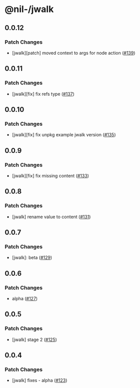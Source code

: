 # @nil-/jwalk

## 0.0.12

### Patch Changes

-   [jwalk][patch] moved context to args for node action ([#139](https://github.com/njaldea/mono/pull/139))

## 0.0.11

### Patch Changes

-   [jwalk][fix] fix refs type ([#137](https://github.com/njaldea/mono/pull/137))

## 0.0.10

### Patch Changes

-   [jwalk][fix] fix unpkg example jwalk version ([#135](https://github.com/njaldea/mono/pull/135))

## 0.0.9

### Patch Changes

-   [jwalk][fix] fix missing content ([#133](https://github.com/njaldea/mono/pull/133))

## 0.0.8

### Patch Changes

-   [jwalk] rename value to content ([#131](https://github.com/njaldea/mono/pull/131))

## 0.0.7

### Patch Changes

-   [jwalk]: beta ([#129](https://github.com/njaldea/mono/pull/129))

## 0.0.6

### Patch Changes

-   alpha ([#127](https://github.com/njaldea/mono/pull/127))

## 0.0.5

### Patch Changes

-   [jwalk] stage 2 ([#125](https://github.com/njaldea/mono/pull/125))

## 0.0.4

### Patch Changes

-   [jwalk] fixes - alpha ([#123](https://github.com/njaldea/mono/pull/123))
